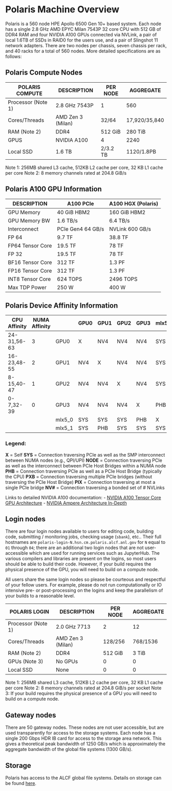 # Polaris Machine Overview 
Polaris is a 560 node HPE Apollo 6500 Gen 10+ based system.  Each node has a single 2.8 GHz AMD EPYC Milan 7543P 32 core CPU with 512 GB of DDR4 RAM and four NVIDIA A100 GPUs connected via NVLink, a pair of local 1.6TB of SSDs in RAID0 for the users use, and a pair of Slingshot 11 network adapters.  There are two nodes per chassis, seven chassis per rack, and 40 racks for a total of 560 nodes.  More detailed specifications are as follows:

## Polaris Compute Nodes
| POLARIS COMPUTE | DESCRIPTION | PER NODE | AGGREGATE |
|---------|-------------|----------|-----------|
| Processor (Note 1) | 2.8 GHz 7543P | 1 | 560 |
| Cores/Threads | AMD Zen 3 (Milan) | 32/64 | 17,920/35,840 |
| RAM (Note 2) | DDR4 | 512 GiB | 280 TiB |
| GPUS | NVIDIA A100 | 4 | 2240 |
| Local SSD | 1.6 TB | 2/3.2 TB | 1120/1.8PB |

Note 1: 256MB shared L3 cache, 512KB L2 cache per core, 32 KB L1 cache per core
Note 2: 8 memory channels rated at 204.8 GiB/s

## Polaris A100 GPU Information
| DESCRIPTION | A100 PCIe | A100 HGX (Polaris) |
|-------------|----------|-----------|
| GPU Memory | 40 GiB HBM2 | 160 GiB HBM2 |
| GPU Memory BW | 1.6 TB/s | 6.4 TB/s |
| Interconnect | PCIe Gen4 64 GB/s | NVLink 600 GB/s |
| FP 64 | 9.7 TF | 38.8 TF |
| FP64 Tensor Core | 19.5 TF | 78 TF |
| FP 32 | 19.5 TF | 78 TF |
| BF16 Tensor Core | 312 TF | 1.3 PF |
| FP16 Tensor Core | 312 TF | 1.3 PF |
| INT8 Tensor Core | 624 TOPS | 2496 TOPS |
| Max TDP Power | 250 W | 400 W |

## Polaris Device Affinity Information
|	CPU Affinity |	NUMA Affinity  |        | GPU0 |	GPU1  |	GPU2 |	GPU3  |	mlx5\_0|mlx5\_1|
|----------------|-----------------|--------|------|----------|------|--------|--------|-------|
|	24-31,56-63  |	3              |GPU0    | X    |	NV4   |	NV4  | 	NV4   |	SYS   |	 SYS   |
|	16-23,48-55  |	2              |GPU1    |NV4   |     X    |	NV4  |	NV4   |	SYS   |	 PHB   |
|	8-15,40-47   |	1              |GPU2    |NV4   |	NV4   |	 X   |	NV4   |	SYS   |	 SYS   |
|	0-7,32-39    |	0              |GPU3    |NV4   |	NV4   |	NV4  |	 X    |	PHB   |	 SYS   |
|                |                 |mlx5\_0 |SYS   |	SYS   |	SYS  |	PHB   |	 X    |	 SYS   |
|                |                 |mlx5\_1 |SYS   |	PHB   |	SYS  |	SYS   |	SYS   |	  X    |

### Legend:

**X**    = Self
**SYS**  = Connection traversing PCIe as well as the SMP interconnect between NUMA nodes (e.g., QPI/UPI)
**NODE** = Connection traversing PCIe as well as the interconnect between PCIe Host Bridges within a NUMA node
**PHB**  = Connection traversing PCIe as well as a PCIe Host Bridge (typically the CPU)
**PXB**  = Connection traversing multiple PCIe bridges (without traversing the PCIe Host Bridge)
**PIX**  = Connection traversing at most a single PCIe bridge
**NV#**  = Connection traversing a bonded set of # NVLinks


Links to detailed NVIDIA A100 documentation:
    - [NVIDIA A100 Tensor Core GPU Architecture](https://images.nvidia.com/aem-dam/en-zz/Solutions/data-center/nvidia-ampere-architecture-whitepaper.pdf)
    - [NVIDIA Ampere Architecture In-Depth](https://developer.nvidia.com/blog/nvidia-ampere-architecture-in-depth/)


## Login nodes
There are four login nodes available to users for editing code, building code, submitting / monitoring jobs, checking usage (`sbank`), etc..  Their full hostnames are `polaris-login-N.hsn.cm.polaris.alcf.anl.gov`  for `N` equal to `01` through `04`; there are an additional two login nodes that are not user-accessible which are used for running services such as JupyterHub. The various compilers and libraries are present on the logins, so most users should be able to build their code.  However, if your build requires the physical presence of the GPU, you will need to build on a compute node.

All users share the same login nodes so please be courteous and respectful of your fellow users.  For example, please do not run computationally or IO intensive pre- or post-processing on the logins and keep the parallelism of your builds to a reasonable level.

| POLARIS LOGIN | DESCRIPTION | PER NODE | AGGREGATE |
|---------|-------------|----------|-----------|
| Processor (Note 1) | 2.0 GHz 7713 | 2 | 12 |
| Cores/Threads | AMD Zen 3 (Milan) | 128/256 | 768/1536 |
| RAM (Note 2) | DDR4 | 512 GiB | 3 TiB |
| GPUs (Note 3) |No GPUs | 0 | 0 |
| Local SSD | None | 0 | 0 |

Note 1: 256MB shared L3 cache, 512KB L2 cache per core, 32 KB L1 cache per core
Note 2: 8 memory channels rated at 204.8 GiB/s per socket
Note 3: If your build requires the physical presence of a GPU you will need to build on a compute node.


## Gateway nodes
There are 50 gateway nodes.  These nodes are not user accessible, but are used transparently for access to the storage systems.  Each node has a single 200 Gbps HDR IB card for access to the storage area network.  This gives a theoretical peak bandwidth of 1250 GB/s which is approximately the aggregate bandwidth of the global file systems (1300 GB/s).


## Storage
Polaris has access to the ALCF global file systems.  Details on storage can be found [here](../../data-management/filesystem-and-storage/data-storage.md).
